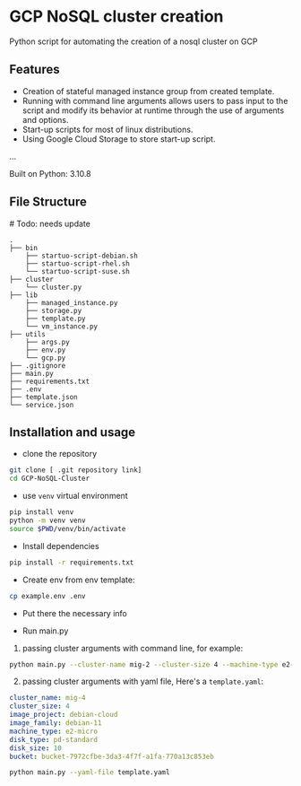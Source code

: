 # GCP NoSQL cluster creation
Python script for automating the creation of a nosql cluster on GCP

## Features
- Creation of stateful managed instance group from created template.
- Running with command line arguments allows users to pass input to the script and modify its behavior at runtime through the use of arguments and options.
- Start-up scripts for most of linux distributions.
- Using Google Cloud Storage to store start-up script.

...


Built on Python: 3.10.8



## File Structure 
\# Todo: needs update
```
.
├── bin
    ├── startuo-script-debian.sh
    ├── startuo-script-rhel.sh
    └── startuo-script-suse.sh
├── cluster
    └── cluster.py
├── lib
    ├── managed_instance.py
    ├── storage.py
    ├── template.py
    └── vm_instance.py
├── utils
    ├── args.py
    ├── env.py
    └── gcp.py
├── .gitignore
├── main.py
├── requirements.txt
├── .env
├── template.json
└── service.json
```

## Installation and usage
- clone the repository
```bash
git clone [ .git repository link]
cd GCP-NoSQL-Cluster
```

- use `venv` virtual environment
```bash
pip install venv
python -m venv venv
source $PWD/venv/bin/activate
```

- Install dependencies
```bash
pip install -r requirements.txt
```

- Create env from env template:
```bash
cp example.env .env 
```

- Put there the necessary info

- Run main.py
1) passing cluster arguments with command line, for example: 
```bash
python main.py --cluster-name mig-2 --cluster-size 4 --machine-type e2-micro --image-project debian-cloud --image-family debian-11 --disk-type pd-standard --disk-size 10
```
2) passing cluster arguments with yaml file, Here's a `template.yaml`:
```yaml
cluster_name: mig-4
cluster_size: 4
image_project: debian-cloud
image_family: debian-11
machine_type: e2-micro
disk_type: pd-standard
disk_size: 10
bucket: bucket-7972cfbe-3da3-4f7f-a1fa-770a13c853eb 
```

```bash
python main.py --yaml-file template.yaml
```
